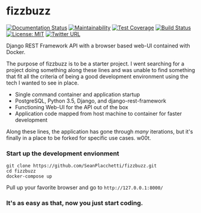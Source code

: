 # fizzbuzz
[![Documentation Status](https://readthedocs.org/projects/fizzbuzz/badge/?version=latest)](http://fizzbuzz.readthedocs.io/en/latest/?badge=latest) [![Maintainability](https://api.codeclimate.com/v1/badges/d652bea8f8a872236724/maintainability)](https://codeclimate.com/github/SeanPlacchetti/fizzbuzz/maintainability) [![Test Coverage](https://api.codeclimate.com/v1/badges/d652bea8f8a872236724/test_coverage)](https://codeclimate.com/github/SeanPlacchetti/fizzbuzz/test_coverage) [![Build Status](https://travis-ci.org/SeanPlacchetti/fizzbuzz.svg?branch=master)](https://travis-ci.org/SeanPlacchetti/fizzbuzz) [![License: MIT](https://img.shields.io/badge/License-MIT-yellow.svg)](https://opensource.org/licenses/MIT) [![Twitter URL](https://img.shields.io/twitter/url/http/shields.io.svg?style=social)](https://twitter.com/seanplacchetti)



Django REST Framework API with a browser based web-UI contained with Docker. 

The purpose of fizzbuzz is to be a starter project. I went searching for a project doing something along these lines and was unable to find something that fit all the criteria of being a good development environment using the tech I wanted to see in place.
 
* Single command container and application startup
* PostgreSQL, Python 3.5, Django, and django-rest-framework
* Functioning Web-UI for the API out of the box
* Application code mapped from host machine to container for faster development

Along these lines, the application has gone through *many* iterations, but it's finally in a place to be forked for specific use cases. w00t.

### Start up the development envionment
```
git clone https://github.com/SeanPlacchetti/fizzbuzz.git
cd fizzbuzz
docker-compose up
```
Pull up your favorite browser and go to `http://127.0.0.1:8000/`


### It's as easy as that, now you just start coding.
